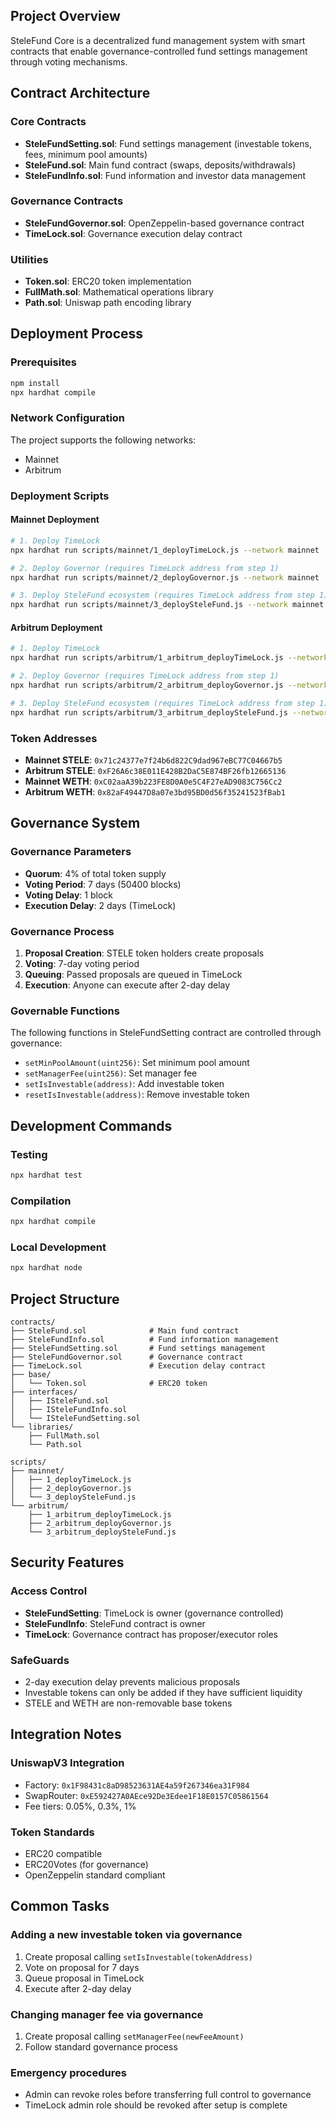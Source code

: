 ## Project Overview
SteleFund Core is a decentralized fund management system with smart contracts that enable governance-controlled fund settings management through voting mechanisms.

## Contract Architecture

### Core Contracts
- **SteleFundSetting.sol**: Fund settings management (investable tokens, fees, minimum pool amounts)
- **SteleFund.sol**: Main fund contract (swaps, deposits/withdrawals)
- **SteleFundInfo.sol**: Fund information and investor data management

### Governance Contracts
- **SteleFundGovernor.sol**: OpenZeppelin-based governance contract
- **TimeLock.sol**: Governance execution delay contract

### Utilities
- **Token.sol**: ERC20 token implementation
- **FullMath.sol**: Mathematical operations library
- **Path.sol**: Uniswap path encoding library

## Deployment Process

### Prerequisites
```bash
npm install
npx hardhat compile
```

### Network Configuration
The project supports the following networks:
- Mainnet
- Arbitrum

### Deployment Scripts

#### Mainnet Deployment
```bash
# 1. Deploy TimeLock
npx hardhat run scripts/mainnet/1_deployTimeLock.js --network mainnet

# 2. Deploy Governor (requires TimeLock address from step 1)
npx hardhat run scripts/mainnet/2_deployGovernor.js --network mainnet

# 3. Deploy SteleFund ecosystem (requires TimeLock address from step 1)
npx hardhat run scripts/mainnet/3_deploySteleFund.js --network mainnet
```

#### Arbitrum Deployment
```bash
# 1. Deploy TimeLock
npx hardhat run scripts/arbitrum/1_arbitrum_deployTimeLock.js --network arbitrum

# 2. Deploy Governor (requires TimeLock address from step 1)
npx hardhat run scripts/arbitrum/2_arbitrum_deployGovernor.js --network arbitrum

# 3. Deploy SteleFund ecosystem (requires TimeLock address from step 1)
npx hardhat run scripts/arbitrum/3_arbitrum_deploySteleFund.js --network arbitrum
```

### Token Addresses
- **Mainnet STELE**: `0x71c24377e7f24b6d822C9dad967eBC77C04667b5`
- **Arbitrum STELE**: `0xF26A6c38E011E428B2DaC5E874BF26fb12665136`
- **Mainnet WETH**: `0xC02aaA39b223FE8D0A0e5C4F27eAD9083C756Cc2`
- **Arbitrum WETH**: `0x82aF49447D8a07e3bd95BD0d56f35241523fBab1`

## Governance System

### Governance Parameters
- **Quorum**: 4% of total token supply
- **Voting Period**: 7 days (50400 blocks)
- **Voting Delay**: 1 block
- **Execution Delay**: 2 days (TimeLock)

### Governance Process
1. **Proposal Creation**: STELE token holders create proposals
2. **Voting**: 7-day voting period
3. **Queuing**: Passed proposals are queued in TimeLock
4. **Execution**: Anyone can execute after 2-day delay

### Governable Functions
The following functions in SteleFundSetting contract are controlled through governance:
- `setMinPoolAmount(uint256)`: Set minimum pool amount
- `setManagerFee(uint256)`: Set manager fee
- `setIsInvestable(address)`: Add investable token
- `resetIsInvestable(address)`: Remove investable token

## Development Commands

### Testing
```bash
npx hardhat test
```

### Compilation
```bash
npx hardhat compile
```

### Local Development
```bash
npx hardhat node
```

## Project Structure
```
contracts/
├── SteleFund.sol              # Main fund contract
├── SteleFundInfo.sol          # Fund information management
├── SteleFundSetting.sol       # Fund settings management
├── SteleFundGovernor.sol      # Governance contract
├── TimeLock.sol               # Execution delay contract
├── base/
│   └── Token.sol              # ERC20 token
├── interfaces/
│   ├── ISteleFund.sol
│   ├── ISteleFundInfo.sol
│   └── ISteleFundSetting.sol
└── libraries/
    ├── FullMath.sol
    └── Path.sol

scripts/
├── mainnet/
│   ├── 1_deployTimeLock.js
│   ├── 2_deployGovernor.js
│   └── 3_deploySteleFund.js
└── arbitrum/
    ├── 1_arbitrum_deployTimeLock.js
    ├── 2_arbitrum_deployGovernor.js
    └── 3_arbitrum_deploySteleFund.js
```

## Security Features

### Access Control
- **SteleFundSetting**: TimeLock is owner (governance controlled)
- **SteleFundInfo**: SteleFund contract is owner
- **TimeLock**: Governance contract has proposer/executor roles

### SafeGuards
- 2-day execution delay prevents malicious proposals
- Investable tokens can only be added if they have sufficient liquidity
- STELE and WETH are non-removable base tokens

## Integration Notes

### UniswapV3 Integration
- Factory: `0x1F98431c8aD98523631AE4a59f267346ea31F984`
- SwapRouter: `0xE592427A0AEce92De3Edee1F18E0157C05861564`
- Fee tiers: 0.05%, 0.3%, 1%

### Token Standards
- ERC20 compatible
- ERC20Votes (for governance)
- OpenZeppelin standard compliant

## Common Tasks

### Adding a new investable token via governance
1. Create proposal calling `setIsInvestable(tokenAddress)`
2. Vote on proposal for 7 days
3. Queue proposal in TimeLock
4. Execute after 2-day delay

### Changing manager fee via governance
1. Create proposal calling `setManagerFee(newFeeAmount)`
2. Follow standard governance process

### Emergency procedures
- Admin can revoke roles before transferring full control to governance
- TimeLock admin role should be revoked after setup is complete